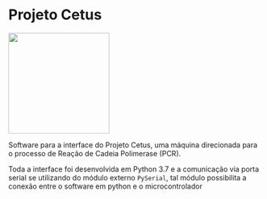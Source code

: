 # Projeto Cetus
<img src="https://github.com/WilsonCazarre/ProjetoCetus/blob/8e97a5340672c6e5e65b45a0ca98b0aed36487bc/assets/logo.jpeg" width="200" height="200">

Software para a interface do Projeto Cetus, uma máquina direcionada para
o processo de Reação de Cadeia Polimerase (PCR).

Toda a interface foi desenvolvida em Python 3.7 e a comunicação via porta
serial se utilizando do módulo externo `PySerial`, tal módulo possibilita a
conexão entre o software em python e o microcontrolador